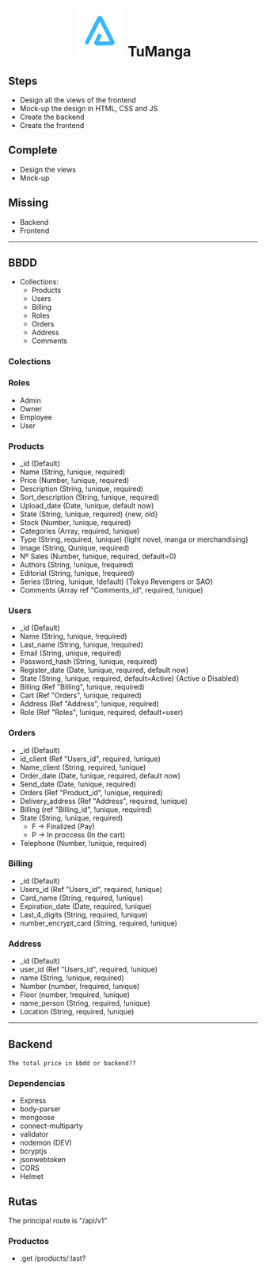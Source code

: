 <h1 align="center"><img src="../layout/assets/images/BrandTransparentMD.png" alt="arnaizDev brand" /> TuManga</h1>

## Steps

- Design all the views of the frontend
- Mock-up the design in HTML, CSS and JS
- Create the backend
- Create the frontend


## Complete

- Design the views
- Mock-up

## Missing

- Backend
- Frontend


---

## **BBDD**

- Collections:
    - Products
    - Users
    - Billing
    - Roles
    - Orders
    - Address
    - Comments


### **Colections**
### **Roles**

- Admin
- Owner
- Employee
- User

### **Products**

- _id (Default)
- Name (String, !unique, required)
- Price (Number, !unique, required)
- Description (String, !unique, required)
- Sort_description (String, !unique, required)
- Upload_date (Date, !unique, default now)
- State (String, !unique, required) {new, old}
- Stock (Number, !unique, required)
- Categories (Array, required, !unique)
- Type (String, required, !unique) {light novel, manga or merchandising}
- Image (String, Qunique, required)
- Nº Sales (Number, !unique, required, default=0)
- Authors (String, !unique, !required)
- Editorial (String, !unique, !required)
- Series (String, !unique, !default) {Tokyo Revengers or SAO}
- Comments (Array ref "Comments_id", required, !unique)

### **Users**

- _id (Default)
- Name (String, !unique, !required)
- Last_name (String, !unique, !required)
- Email (String, unique, required)
- Password_hash (String, !unique, required)
- Register_date (Date, !unique, required, default now)
- State (String, !unique, required, default=Active) {Active o Disabled}
- Billing (Ref "Billing", !unique, required)
- Cart (Ref "Orders", !unique, required)
- Address (Ref "Address", !unique, required)
- Role (Ref "Roles", !unique, required, default=user)

### **Orders**

- _id (Default)
- id_client (Ref "Users_id", required, !unique)
- Name_client (String, required, !unique)
- Order_date (Date, !unique, required, default now)
- Send_date (Date, !unique, required)
- Orders (Ref "Product_id", !unique, required)
- Delivery_address (Ref "Address", required, !unique)
- Billing (ref "Billing_id", !unique, required)
- State (String, !unique, required) 
    - F -> Finalized (Pay)
    - P -> In proccess (In the cart)
- Telephone (Number, !unique, required)

### **Billing**

- _id (Default)
- Users_id (Ref "Users_id", required, !unique)
- Card_name (String, required, !unique)
- Expiration_date (Date, required, !unique)
- Last_4_digits (String, required, !unique)
- number_encrypt_card (String, required, !unique)

### **Address**

- _id (Default)
- user_id (Ref "Users_id", required, !unique)
- name (String, !unique, required)
- Number (number, !required, !unique)
- Floor (number, !required, !unique)
- name_person (String, required, !unique)
- Location (String, required, !unique)


---

## **Backend**

    The total price in bbdd or backend??

### Dependencias

* Express
* body-parser
* mongoose
* connect-multiparty
* validator
* nodemon (DEV)
* bcryptjs
* jsonwebtoken
* CORS
* Helmet

## Rutas

The principal route is "/api/v1"

### **Productos**

* .get /products/:last?
